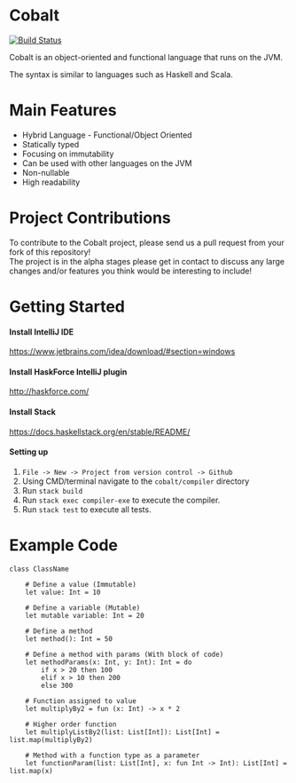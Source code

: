 # Cobalt

[![Build Status](https://travis-ci.org/Michael2109/cobalt.svg?branch=0.1.x)](https://travis-ci.org/Michael2109/cobalt)

Cobalt is an object-oriented and functional language that runs on the JVM.

The syntax is similar to languages such as Haskell and Scala.  

# Main Features
* Hybrid Language - Functional/Object Oriented
* Statically typed
* Focusing on immutability
* Can be used with other languages on the JVM
* Non-nullable
* High readability    

# Project Contributions
To contribute to the Cobalt project, please send us a pull request from your fork of this repository!  
The project is in the alpha stages please get in contact to discuss any large changes and/or features you think would be interesting to include!

# Getting Started

#### Install IntelliJ IDE
https://www.jetbrains.com/idea/download/#section=windows

#### Install HaskForce IntelliJ plugin
http://haskforce.com/

#### Install Stack 
https://docs.haskellstack.org/en/stable/README/

#### Setting up
1. `File -> New -> Project from version control -> Github`
2. Using CMD/terminal navigate to the `cobalt/compiler` directory 
3. Run `stack build` 
4. Run `stack exec compiler-exe` to execute the compiler. 
5. Run `stack test` to execute all tests. 

# Example Code
```
class ClassName 

    # Define a value (Immutable)
    let value: Int = 10
    
    # Define a variable (Mutable)
    let mutable variable: Int = 20
   
    # Define a method
    let method(): Int = 50 
    
    # Define a method with params (With block of code)
    let methodParams(x: Int, y: Int): Int = do
        if x > 20 then 100
        elif x > 10 then 200
        else 300
        
    # Function assigned to value
    let multiplyBy2 = fun (x: Int) -> x * 2
    
    # Higher order function
    let multiplyListBy2(list: List[Int]): List[Int] = list.map(multiplyBy2) 
    
    # Method with a function type as a parameter
    let functionParam(list: List[Int], x: fun Int -> Int): List[Int] = list.map(x)
```
